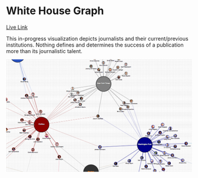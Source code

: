 # White House Graph

[Live Link](http://journalist-graph.herokuapp.com)

This in-progress visualization depicts journalists and their current/previous institutions. Nothing defines and determines the success of a publication more than its journalistic talent.

<img src="screenshot.png" width="900"><br>
